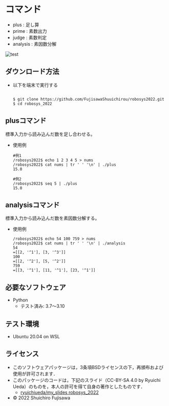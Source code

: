 

# コマンド
* plus     : 足し算
* prime    : 素数出力
* judge    : 素数判定
* analysis : 素因数分解

![test](https://github.com/FujisawaShuuichirou/robosys2022/actions/workflows/test.yml/badge.svg)

## ダウンロード方法

* 以下を端末で実行する
  ```

  $ git clone https://github.com/FujisawaShuuichirou/robosys2022.git
  $ cd robosys_2022

  ```

## plusコマンド
標準入力から読み込んだ数を足し合わせる。

* 使用例
  ```
  #例1
  /robosys2022$ echo 1 2 3 4 5 > nums
  /robosys2022$ cat nums | tr ' ' '\n' | ./plus
  15.0

  #例2
  /robosys2022$ seq 5 | ./plus
  15.0
  ```

## analysisコマンド

標準入力から読み込んだ数を素因数分解する。

* 使用例
  ```
  /robosys2022$ echo 54 100 759 > nums
  /robosys2022$ cat nums | tr ' ' '\n' | ./analysis
  54
  =[[2, '^1'], [3, '^3']]
  100
  =[[2, '^2'], [5, '^2']]
  759
  =[[3, '^1'], [11, '^1'], [23, '^1']]
  ```

## 必要なソフトウェア
* Python
  * テスト済み: 3.7〜3.10

## テスト環境
* Ubuntu 20.04 on WSL

## ライセンス
* このソフトウェアパッケージは，3条項BSDライセンスの下，再頒布および使用が許可されます．
* このパッケージのコードは，下記のスライド（CC-BY-SA 4.0 by Ryuichi Ueda）のものを，本人の許可を得て自身の著作としたものです．
     * [ryuichiueda/my_slides robosys_2022](https://github.com/ryuichiueda/my_slides/tree/master/robosys_2022)
* © 2022 Shuichiro Fujisawa
